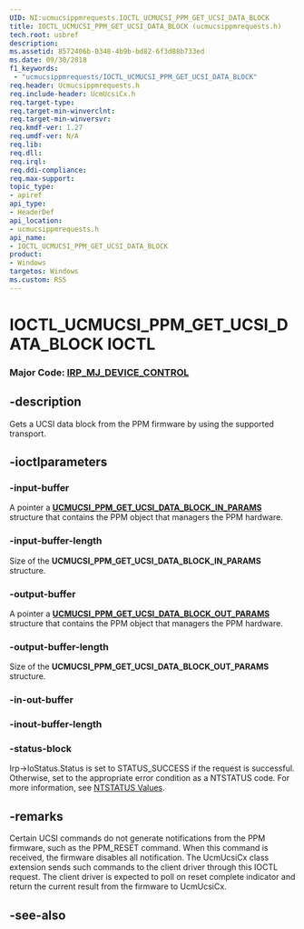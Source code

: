 ```yaml
---
UID: NI:ucmucsippmrequests.IOCTL_UCMUCSI_PPM_GET_UCSI_DATA_BLOCK
title: IOCTL_UCMUCSI_PPM_GET_UCSI_DATA_BLOCK (ucmucsippmrequests.h)
tech.root: usbref
description: 
ms.assetid: 8572406b-0348-4b9b-bd82-6f3d88b733ed
ms.date: 09/30/2018
f1_keywords:
 - "ucmucsippmrequests/IOCTL_UCMUCSI_PPM_GET_UCSI_DATA_BLOCK"
req.header: Ucmucsippmrequests.h
req.include-header: UcmUcsiCx.h
req.target-type:
req.target-min-winverclnt:
req.target-min-winversvr:
req.kmdf-ver: 1.27
req.umdf-ver: N/A
req.lib:
req.dll:
req.irql: 
req.ddi-compliance:
req.max-support:
topic_type: 
- apiref
api_type: 
- HeaderDef
api_location: 
- ucmucsippmrequests.h
api_name: 
- IOCTL_UCMUCSI_PPM_GET_UCSI_DATA_BLOCK
product:
- Windows
targetos: Windows
ms.custom: RS5
---
```


# IOCTL_UCMUCSI_PPM_GET_UCSI_DATA_BLOCK IOCTL

### Major Code:  [IRP_MJ_DEVICE_CONTROL](https://docs.microsoft.com/windows-hardware/drivers/kernel/irp-mj-device-control)

## -description
Gets a UCSI data block from the PPM firmware by using the supported transport.


## -ioctlparameters

### -input-buffer

A pointer a [**UCMUCSI_PPM_GET_UCSI_DATA_BLOCK_IN_PARAMS**](ns-ucmucsippmrequests-_ucmucsi_ppm_get_ucsi_data_block_in_params.md) structure that contains the PPM object that managers the PPM hardware.

### -input-buffer-length 

Size of the **UCMUCSI_PPM_GET_UCSI_DATA_BLOCK_IN_PARAMS** structure.

### -output-buffer

A pointer a [**UCMUCSI_PPM_GET_UCSI_DATA_BLOCK_OUT_PARAMS**](ns-ucmucsippmrequests-_ucmucsi_ppm_get_ucsi_data_block_out_params.md) structure that contains the PPM object that managers the PPM hardware.

### -output-buffer-length

Size of the **UCMUCSI_PPM_GET_UCSI_DATA_BLOCK_OUT_PARAMS** structure.

### -in-out-buffer


### -inout-buffer-length



### -status-block

Irp->IoStatus.Status is set to STATUS_SUCCESS if the request is successful.
Otherwise, set to the appropriate error condition as a NTSTATUS code. 
For more information, see [NTSTATUS Values](https://docs.microsoft.com/windows-hardware/drivers/kernel/ntstatus-values).

## -remarks

Certain UCSI commands do not generate notifications from the PPM firmware, such as the PPM_RESET command. When this command is received, the firmware disables all notification. The UcmUcsiCx class extension sends such commands to the client driver through this IOCTL request. The client driver is expected to poll on reset complete indicator and return the current result from the firmware to UcmUcsiCx.  

## -see-also
